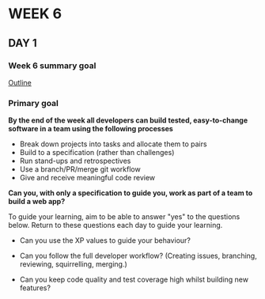 # WEEK 6

## DAY 1

### Week 6 summary goal

[Outline](https://github.com/makersacademy/course/blob/master/week_outlines.md/#week-6)


### Primary goal

**By the end of the week all developers can build tested, easy-to-change software in a team using the following processes**

- Break down projects into tasks and allocate them to pairs
- Build to a specification (rather than challenges)
- Run stand-ups and retrospectives
- Use a branch/PR/merge git workflow
- Give and receive meaningful code review


**Can you, with only a specification to guide you, work as part of a team to build a web app?**

To guide your learning, aim to be able to answer "yes" to the questions below. Return to these questions each day to guide your learning.

- Can you use the XP values to guide your behaviour?

- Can you follow the full developer workflow? (Creating issues, branching, reviewing, squirrelling, merging.)

- Can you keep code quality and test coverage high whilst building new features?